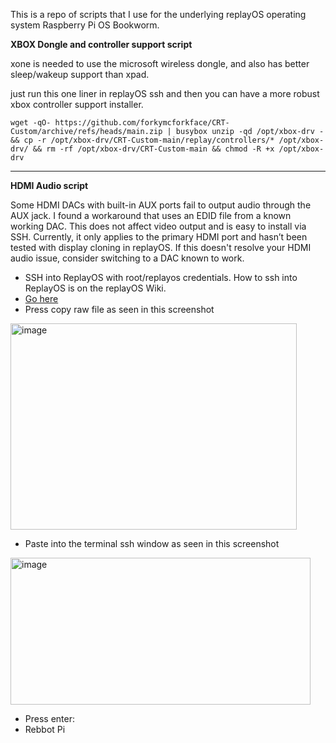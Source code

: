This is a repo of scripts that I use for the underlying replayOS operating system Raspberry Pi OS Bookworm. 


**XBOX Dongle and controller support script**

xone is needed to use the microsoft wireless dongle, and also has better sleep/wakeup support than xpad.

just run this one liner in replayOS ssh and then you can have a more robust xbox controller support installer.

```
wget -qO- https://github.com/forkymcforkface/CRT-Custom/archive/refs/heads/main.zip | busybox unzip -qd /opt/xbox-drv - && cp -r /opt/xbox-drv/CRT-Custom-main/replay/controllers/* /opt/xbox-drv/ && rm -rf /opt/xbox-drv/CRT-Custom-main && chmod -R +x /opt/xbox-drv
```

---------------------------------------------

**HDMI Audio script**

Some HDMI DACs with built-in AUX ports fail to output audio through the AUX jack. I found a workaround that uses an EDID file from a known working DAC. This does not affect video output and is easy to install via SSH. Currently, it only applies to the primary HDMI port and hasn’t been tested with display cloning in replayOS. If this doesn't resolve your HDMI audio issue, consider switching to a DAC known to work.

- SSH into ReplayOS with root/replayos credentials. How to ssh into ReplayOS is on the replayOS Wiki.
- [Go here](https://github.com/forkymcforkface/CRT-Custom/blob/main/replay/HDMI/enable_hdmidac_audio.sh)
- Press copy raw file as seen in this screenshot
<img width="458" height="330" alt="image" src="https://github.com/user-attachments/assets/de262502-a985-4ae0-9e96-b814ed35122b" />

- Paste into the terminal ssh window as seen in this screenshot
<img width="480" height="235" alt="image" src="https://github.com/user-attachments/assets/031c9c95-9594-4879-ba60-de2cf614c2cd" />

- Press enter:
- Rebbot Pi
